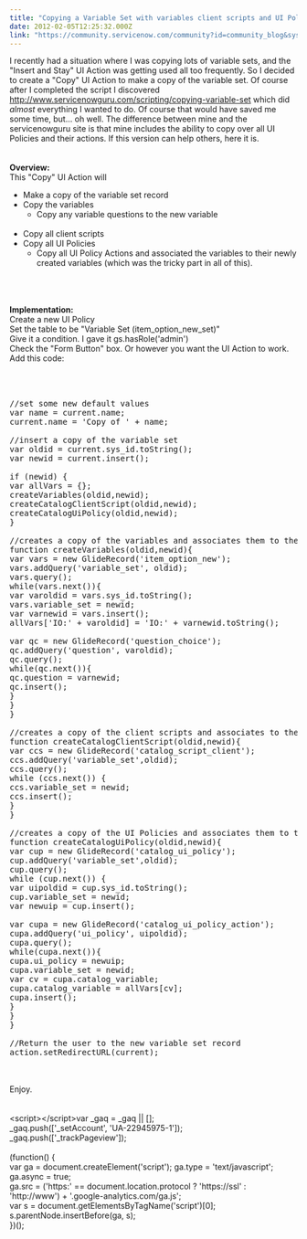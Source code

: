 ```yaml
---
title: "Copying a Variable Set with variables client scripts and UI Policies"
date: 2012-02-05T12:25:32.000Z
link: "https://community.servicenow.com/community?id=community_blog&sys_id=012d26e5dbd0dbc01dcaf3231f96198d"
---
```

<p>I recently had a situation where I was copying lots of variable sets, and the "Insert and Stay" UI Action was getting used all too frequently. So I decided to create a "Copy" UI Action to make a copy of the variable set. Of course after I completed the script I discovered <a title="w.servicenowguru.com/scripting/copying-variable-set/" href="http://www.servicenowguru.com/scripting/copying-variable-set/">http://www.servicenowguru.com/scripting/copying-variable-set</a> which did <i>almost</i> everything I wanted to do. Of course that would have saved me some time, but... oh well. The difference between mine and the servicenowguru site is that mine includes the ability to copy over all UI Policies and their actions. If this version can help others, here it is.<br /><!--break--><br /><br /><b>Overview:</b><br />This "Copy" UI Action will <br /><ul><li>Make a copy of the variable set record</li><li>Copy the variables<br /><ul><li>Copy any variable questions to the new variable</li></ul><br /></li><li>Copy all client scripts</li><li>Copy all UI Policies<br /><ul><li>Copy all UI Policy Actions and associated the variables to their newly created variables (which was the tricky part in all of this).</li></ul><br /></li></ul><br /><br /><b>Implementation:</b><br />Create a new UI Policy<br />Set the table to be "Variable Set (item_option_new_set)"<br />Give it a condition. I gave it gs.hasRole('admin') <br />Check the "Form Button" box. Or however you want the UI Action to work.<br />Add this code:<br /><br /><pre __default_attr="plain" __jive_macro_name="code" class="jive_text_macro jive_macro_code"><br /><br />//set some new default values<br />var name = current.name;<br />current.name = 'Copy of ' + name;<br /><br />//insert a copy of the variable set<br />var oldid = current.sys_id.toString();<br />var newid = current.insert();<br /><br />if (newid) {<br />var allVars = {};<br />createVariables(oldid,newid);<br />createCatalogClientScript(oldid,newid);<br />createCatalogUiPolicy(oldid,newid);<br />}<br /><br />//creates a copy of the variables and associates them to the new variable set<br />function createVariables(oldid,newid){<br />var vars = new GlideRecord('item_option_new');<br />vars.addQuery('variable_set', oldid);<br />vars.query();<br />while(vars.next()){<br />var varoldid = vars.sys_id.toString();<br />vars.variable_set = newid;<br />var varnewid = vars.insert();<br />allVars['IO:' + varoldid] = 'IO:' + varnewid.toString();<br /><br />var qc = new GlideRecord('question_choice');<br />qc.addQuery('question', varoldid);<br />qc.query();<br />while(qc.next()){<br />qc.question = varnewid;<br />qc.insert();<br />}<br />}<br />}<br /><br />//creates a copy of the client scripts and associates to the variable set.<br />function createCatalogClientScript(oldid,newid){<br />var ccs = new GlideRecord('catalog_script_client');<br />ccs.addQuery('variable_set',oldid);<br />ccs.query();<br />while (ccs.next()) {<br />ccs.variable_set = newid;<br />ccs.insert();<br />}<br />}<br /><br />//creates a copy of the UI Policies and associates them to the new variable set<br />function createCatalogUiPolicy(oldid,newid){<br />var cup = new GlideRecord('catalog_ui_policy');<br />cup.addQuery('variable_set',oldid);<br />cup.query();<br />while (cup.next()) {<br />var uipoldid = cup.sys_id.toString();<br />cup.variable_set = newid;<br />var newuip = cup.insert();<br /><br />var cupa = new GlideRecord('catalog_ui_policy_action');<br />cupa.addQuery('ui_policy', uipoldid);<br />cupa.query();<br />while(cupa.next()){<br />cupa.ui_policy = newuip;<br />cupa.variable_set = newid;<br />var cv = cupa.catalog_variable;<br />cupa.catalog_variable = allVars[cv];<br />cupa.insert();<br />}<br />}<br />}<br /><br />//Return the user to the new variable set record<br />action.setRedirectURL(current);<br /></pre><br /><br />Enjoy.<br /><br /><br />&lt;script&gt;&lt;/script&gt;var _gaq = _gaq || [];<br /> _gaq.push(['_setAccount', 'UA-22945975-1']);<br /> _gaq.push(['_trackPageview']);<br /><br /> (function() {<br /> var ga = document.createElement('script'); ga.type = 'text/javascript'; ga.async = true;<br /> ga.src = ('https:' == document.location.protocol ? 'https://ssl' : 'http://www') + '.google-analytics.com/ga.js';<br /> var s = document.getElementsByTagName('script')[0]; s.parentNode.insertBefore(ga, s);<br /> })();<br /></p>